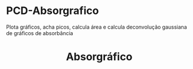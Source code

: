 # PCD-Absorgrafico
Plota gráficos, acha picos, calcula área e calcula deconvolução gaussiana de gráficos de absorbância 

<h1 align="center"> Absorgráfico</h1>
